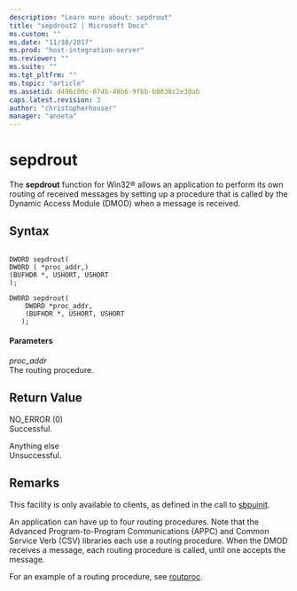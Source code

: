 ```yaml
---
description: "Learn more about: sepdrout"
title: "sepdrout2 | Microsoft Docs"
ms.custom: ""
ms.date: "11/30/2017"
ms.prod: "host-integration-server"
ms.reviewer: ""
ms.suite: ""
ms.tgt_pltfrm: ""
ms.topic: "article"
ms.assetid: d496c00c-074b-48b6-9fbb-b0038c2e30ab
caps.latest.revision: 3
author: "christopherhouser"
manager: "anneta"
---
```

# sepdrout
The **sepdrout** function for Win32® allows an application to perform its own routing of received messages by setting up a procedure that is called by the Dynamic Access Module (DMOD) when a message is received.  
  
## Syntax  
  
```  
  
DWORD sepdrout(  
DWORD ( *proc_addr,)  
(BUFHDR *, USHORT, USHORT  
);  
  
DWORD sepdrout(   
    DWORD *proc_addr,   
    (BUFHDR *, USHORT, USHORT   
   );  
```  
  
#### Parameters  
 *proc_addr*  
 The routing procedure.  
  
## Return Value  
 NO_ERROR (0)  
 Successful.  
  
 Anything else  
 Unsuccessful.  
  
## Remarks  
 This facility is only available to clients, as defined in the call to [sbpuinit](../core/sbpuinit1.md).  
  
 An application can have up to four routing procedures. Note that the Advanced Program-to-Program Communications (APPC) and Common Service Verb (CSV) libraries each use a routing procedure. When the DMOD receives a message, each routing procedure is called, until one accepts the message.  
  
 For an example of a routing procedure, see [routproc](../core/routproc2.md).
